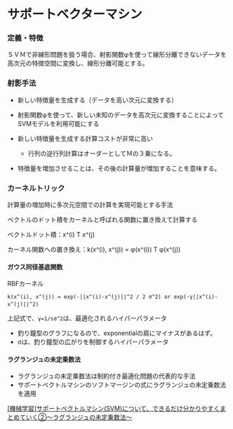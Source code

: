 # サポートベクターマシン

### 定義・特徴
ＳＶＭで非線形問題を扱う場合、射影関数φを使って線形分離できないデータを高次元の特徴空間に変換し、線形分離可能とする。

### 射影手法
- 新しい特徴量を生成する（データを高い次元に変換する）
- 射影関数φを使って、新しい未知のデータを高次元に変換することによってSVMモデルを利用可能にする

- 新しい特徴量を生成する計算コストが非常に高い
  - 行列の逆行列計算はオーダーとしてＭの３乗になる。
- 特徴量を増加させることは、その後の計算量が増加することを意味する。

### カーネルトリック
計算量の増加時に多次元空間での計算を実現可能とする手法

ベクトルのドット積をカーネルと呼ばれる関数に置き換えて計算する

ベクトルドット積：x^(i) T x^(j)

カーネル関数への置き換え：k(x^(i), x^(j)) = φ(x^(i)) T φ(x^(j))

#### ガウス同径基底関数
RBFカーネル
```
k(x^(i), x^(j)) = exp(-||x^(i)-x^(j)||^2 / 2 σ^2) or exp(-γ||x^(i)-x^(j)||^2)　
```
上記式で、`γ=1/sσ^2`は、最適化されるハイパーパラメータ

- 釣り鐘型のグラフになるので、exponentialの肩にマイナスがあるはず。
- σは、釣り鐘型の広がりを制御するハイパーパラメータ

#### ラグランジュの未定乗数法

- ラグランジュの未定乗数法は制約付き最適化問題の代表的な手法
- サポートベクトルマシンのソフトマージンの式にラグランジュの未定乗数法を適用

[[機械学習]サポートベクトルマシン(SVM)について、できるだけ分かりやすくまとめていく②～ラグランジュの未定乗数法～](https://qiita.com/renesisu727/items/26fc3df7bc0d464867d5)

